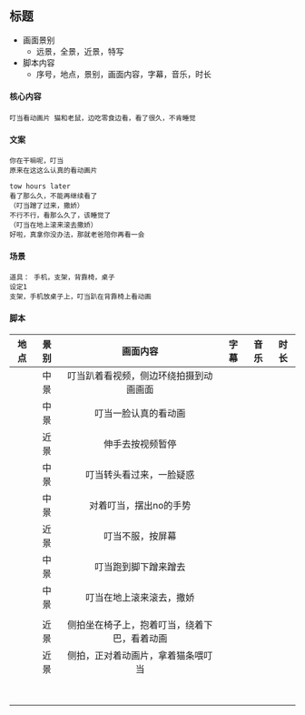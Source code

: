 ## 标题

- 画面景别
  - 远景，全景，近景，特写
- 脚本内容
  - 序号，地点，景别，画面内容，字幕，音乐，时长

#### 核心内容

	叮当看动画片 猫和老鼠，边吃零食边看，看了很久，不肯睡觉

#### 文案

	你在干嘛呢，叮当
	原来在这这么认真的看动画片
	
	tow hours later
	看了那么久，不能再继续看了
	（叮当蹭了过来，撒娇）
	不行不行，看那么久了，该睡觉了
	（叮当在地上滚来滚去撒娇）
	好啦，真拿你没办法，那就老爸陪你再看一会
	
	

#### 场景

```
道具： 手机，支架，背靠椅，桌子
设定1
支架，手机放桌子上，叮当趴在背靠椅上看动画
```

#### 脚本

| 地点 | 景别 |                   画面内容                   | 字幕 | 音乐 | 时长 |
| :--: | :--: | :------------------------------------------: | :--: | :--: | :--: |
|      | 中景 |    叮当趴着看视频，侧边环绕拍摄到动画画面    |      |      |      |
|      | 中景 |             叮当一脸认真的看动画             |      |      |      |
|      | 近景 |               伸手去按视频暂停               |      |      |      |
|      | 中景 |           叮当转头看过来，一脸疑惑           |      |      |      |
|      | 中景 |            对着叮当，摆出no的手势            |      |      |      |
|      | 近景 |               叮当不服，按屏幕               |      |      |      |
|      | 中景 |             叮当跑到脚下蹭来蹭去             |      |      |      |
|      | 中景 |           叮当在地上滚来滚去，撒娇           |      |      |      |
|      |      |                                              |      |      |      |
|      | 近景 | 侧拍坐在椅子上，抱着叮当，绕着下巴，看着动画 |      |      |      |
|      | 近景 |      侧拍，正对着动画片，拿着猫条喂叮当      |      |      |      |
|      |      |                                              |      |      |      |
|      |      |                                              |      |      |      |
|      |      |                                              |      |      |      |
|      |      |                                              |      |      |      |
|      |      |                                              |      |      |      |
|      |      |                                              |      |      |      |
|      |      |                                              |      |      |      |
|      |      |                                              |      |      |      |

